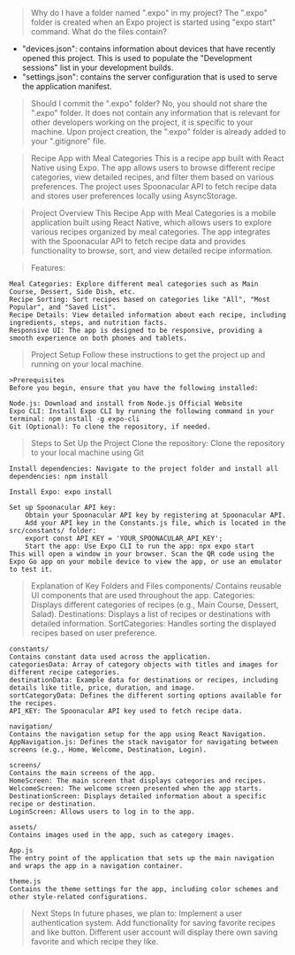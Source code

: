 > Why do I have a folder named ".expo" in my project?
The ".expo" folder is created when an Expo project is started using "expo start" command.
> What do the files contain?
- "devices.json": contains information about devices that have recently opened this project. This is used to populate the "Development sessions" list in your development builds.
- "settings.json": contains the server configuration that is used to serve the application manifest.
> Should I commit the ".expo" folder?
No, you should not share the ".expo" folder. It does not contain any information that is relevant for other developers working on the project, it is specific to your machine.
Upon project creation, the ".expo" folder is already added to your ".gitignore" file.

>Recipe App with Meal Categories
This is a recipe app built with React Native using Expo. The app allows users to browse different recipe categories, view detailed recipes, and 
filter them based on various preferences. The project uses Spoonacular API to fetch recipe data and stores user preferences locally using 
AsyncStorage.

>Project Overview
This Recipe App with Meal Categories is a mobile application built using React Native, which allows users to explore various recipes organized 
by meal categories. The app integrates with the Spoonacular API to fetch recipe data and provides functionality to browse, sort, and view 
detailed recipe information.

>Features:

    Meal Categories: Explore different meal categories such as Main Course, Dessert, Side Dish, etc.
    Recipe Sorting: Sort recipes based on categories like "All", "Most Popular", and "Saved List".
    Recipe Details: View detailed information about each recipe, including ingredients, steps, and nutrition facts.
    Responsive UI: The app is designed to be responsive, providing a smooth experience on both phones and tablets.

>Project Setup
Follow these instructions to get the project up and running on your local machine.

    >Prerequisites
    Before you begin, ensure that you have the following installed:
    
    Node.js: Download and install from Node.js Official Website
    Expo CLI: Install Expo CLI by running the following command in your terminal: npm install -g expo-cli
    Git (Optional): To clone the repository, if needed.

>Steps to Set Up the Project
    Clone the repository: Clone the repository to your local machine using Git
 
    Install dependencies: Navigate to the project folder and install all dependencies: npm install

    Install Expo: expo install

    Set up Spoonacular API key:
        Obtain your Spoonacular API key by registering at Spoonacular API.
        Add your API key in the Constants.js file, which is located in the src/constants/ folder:
        export const API_KEY = 'YOUR_SPOONACULAR_API_KEY'; 
        Start the app: Use Expo CLI to run the app: npx expo start
    This will open a window in your browser. Scan the QR code using the Expo Go app on your mobile device to view the app, or use an emulator 
    to test it.

>Explanation of Key Folders and Files
    components/
    Contains reusable UI components that are used throughout the app.
    Categories: Displays different categories of recipes (e.g., Main Course, Dessert, Salad).
    Destinations: Displays a list of recipes or destinations with detailed information.
    SortCategories: Handles sorting the displayed recipes based on user preference.
    
    constants/
    Contains constant data used across the application.
    categoriesData: Array of category objects with titles and images for different recipe categories.
    destinationData: Example data for destinations or recipes, including details like title, price, duration, and image.
    sortCategoryData: Defines the different sorting options available for the recipes.
    API_KEY: The Spoonacular API key used to fetch recipe data.
    
    navigation/
    Contains the navigation setup for the app using React Navigation.
    AppNavigation.js: Defines the stack navigator for navigating between screens (e.g., Home, Welcome, Destination, Login).
    
    screens/
    Contains the main screens of the app.
    HomeScreen: The main screen that displays categories and recipes.
    WelcomeScreen: The welcome screen presented when the app starts.
    DestinationScreen: Displays detailed information about a specific recipe or destination.
    LoginScreen: Allows users to log in to the app.
    
    assets/
    Contains images used in the app, such as category images.
    
    App.js
    The entry point of the application that sets up the main navigation and wraps the app in a navigation container.
    
    theme.js
    Contains the theme settings for the app, including color schemes and other style-related configurations.

>Next Steps
In future phases, we plan to:
    Implement a user authentication system. 
    Add functionality for saving favorite recipes and like button.
    Different user account will display there own saving favorite and which recipe they like.
